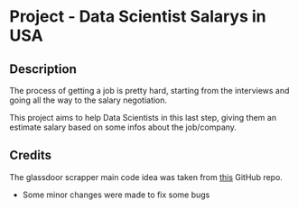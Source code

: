 # Project - Data Scientist Salarys in USA

## Description
The process of getting a job is pretty hard, starting from the interviews and going all the way to the salary negotiation.

This project aims to help Data Scientists in this last step, giving them an estimate salary based on some infos about the job/company.

## Credits
The glassdoor scrapper main code idea was taken from [this](https://github.com/arapfaik/scraping-glassdoor-selenium) GitHub repo.
* Some minor changes were made to fix some bugs